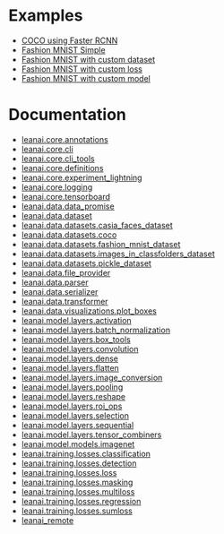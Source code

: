 
# Examples

* [COCO using Faster RCNN
](examples/coco_faster_rcnn.md)
* [Fashion MNIST Simple
](examples/mnist_simple.md)
* [Fashion MNIST with custom dataset
](examples/mnist_custom_dataset.md)
* [Fashion MNIST with custom loss
](examples/mnist_custom_loss.md)
* [Fashion MNIST with custom model
](examples/mnist_custom_model.md)


# Documentation

* [leanai.core.annotations
](leanai/core/annotations.md)
* [leanai.core.cli
](leanai/core/cli.md)
* [leanai.core.cli_tools
](leanai/core/cli_tools.md)
* [leanai.core.definitions
](leanai/core/definitions.md)
* [leanai.core.experiment_lightning
](leanai/core/experiment.md)
* [leanai.core.logging
](leanai/core/logging.md)
* [leanai.core.tensorboard
](leanai/core/tensorboard.md)
* [leanai.data.data_promise
](leanai/data/data_promise.md)
* [leanai.data.dataset
](leanai/data/dataset.md)
* [leanai.data.datasets.casia_faces_dataset
](leanai/data/datasets/casia_faces_dataset.md)
* [leanai.data.datasets.coco
](leanai/data/datasets/coco_dataset.md)
* [leanai.data.datasets.fashion_mnist_dataset
](leanai/data/datasets/fashion_mnist_dataset.md)
* [leanai.data.datasets.images_in_classfolders_dataset
](leanai/data/datasets/images_in_classfolders_dataset.md)
* [leanai.data.datasets.pickle_dataset
](leanai/data/datasets/pickled_dataset.md)
* [leanai.data.file_provider
](leanai/data/file_provider.md)
* [leanai.data.parser
](leanai/data/parser.md)
* [leanai.data.serializer
](leanai/data/serializer.md)
* [leanai.data.transformer
](leanai/data/transformer.md)
* [leanai.data.visualizations.plot_boxes
](leanai/data/visualizations/plot_boxes.md)
* [leanai.model.layers.activation
](leanai/model/layers/activation.md)
* [leanai.model.layers.batch_normalization
](leanai/model/layers/batch_normalization.md)
* [leanai.model.layers.box_tools
](leanai/model/layers/detection.md)
* [leanai.model.layers.convolution
](leanai/model/layers/convolution.md)
* [leanai.model.layers.dense
](leanai/model/layers/dense.md)
* [leanai.model.layers.flatten
](leanai/model/layers/flatten.md)
* [leanai.model.layers.image_conversion
](leanai/model/layers/image_conversion.md)
* [leanai.model.layers.pooling
](leanai/model/layers/pooling.md)
* [leanai.model.layers.reshape
](leanai/model/layers/reshape.md)
* [leanai.model.layers.roi_ops
](leanai/model/layers/roi_ops.md)
* [leanai.model.layers.selection
](leanai/model/layers/selection.md)
* [leanai.model.layers.sequential
](leanai/model/layers/sequential.md)
* [leanai.model.layers.tensor_combiners
](leanai/model/layers/tensor_combiners.md)
* [leanai.model.models.imagenet
](leanai/model/models/imagenet.md)
* [leanai.training.losses.classification
](leanai/training/losses/classification.md)
* [leanai.training.losses.detection
](leanai/training/losses/detection.md)
* [leanai.training.losses.loss
](leanai/training/losses/loss.md)
* [leanai.training.losses.masking
](leanai/training/losses/masking.md)
* [leanai.training.losses.multiloss
](leanai/training/losses/multiloss.md)
* [leanai.training.losses.regression
](leanai/training/losses/regression.md)
* [leanai.training.losses.sumloss
](leanai/training/losses/sumloss.md)
* [leanai_remote
](leanai/core/cli_remote.md)


